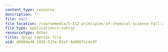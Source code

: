 ```yaml
---
content_type: resource
description: ''
file: null
file_location: /coursemedia/5-112-principles-of-chemical-science-fall-2005/d9904e401826522e92af4a8067cc4cdf_HT4sxODPR2Q.vtt
file_type: application/x-subrip
resourcetype: Other
title: 3play caption file
uid: d9904e40-1826-522e-92af-4a8067cc4cdf
---
```

